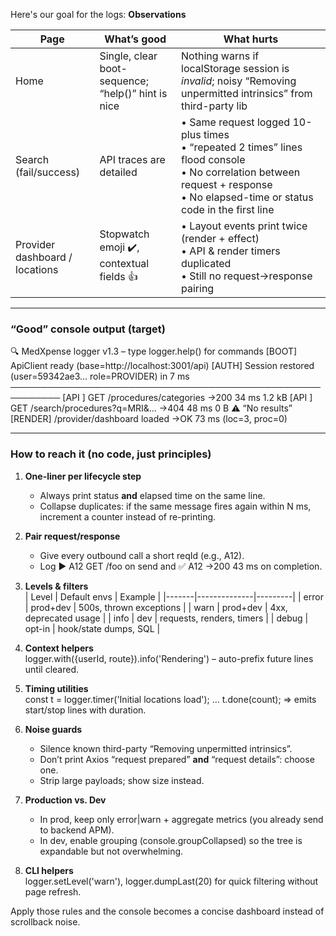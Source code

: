 
Here's our goal for the logs:
**Observations**

| Page | What’s good | What hurts |
|------|-------------|-----------|
| Home | Single, clear boot-sequence; “help()” hint is nice | Nothing warns if localStorage session is _invalid_; noisy “Removing unpermitted intrinsics” from third-party lib |
| Search (fail/success) | API traces are detailed | • Same request logged 10-plus times<br>• “repeated 2 times” lines flood console<br>• No correlation between request + response<br>• No elapsed-time or status code in the first line |
| Provider dashboard / locations | Stopwatch emoji ✔️, contextual fields 👍 | • Layout events print twice (render + effect)<br>• API & render timers duplicated<br>• Still no request→response pairing |

---

### “Good” console output (target)

🔍 MedXpense logger v1.3 – type logger.help() for commands
[BOOT] ApiClient ready (base=http://localhost:3001/api)
[AUTH] Session restored (user=59342ae3… role=PROVIDER) in 7 ms
──────────────────────────────────────────────────────────
[API  ] GET  /procedures/categories          →200 34 ms 1.2 kB
[API  ] GET  /search/procedures?q=MRI&…      →404 48 ms 0 B   ⚠️ “No results”
[RENDER] /provider/dashboard loaded          →OK 73 ms (loc=3, proc=0)


---

### How to reach it (no code, just principles)

1. **One-liner per lifecycle step**  
   - Always print status **and** elapsed time on the same line.  
   - Collapse duplicates: if the same message fires again within N ms, increment a counter instead of re-printing.

2. **Pair request/response**  
   - Give every outbound call a short reqId (e.g., A12).  
   - Log ▶️ A12 GET /foo on send and ✅ A12 →200 43 ms on completion.

3. **Levels & filters**  
   | Level | Default envs | Example |
   |-------|--------------|---------|
   | error | prod+dev | 500s, thrown exceptions |
   | warn  | prod+dev | 4xx, deprecated usage |
   | info  | dev       | requests, renders, timers |
   | debug | opt-in    | hook/state dumps, SQL |

4. **Context helpers**  
   logger.with({userId, route}).info('Rendering') – auto-prefix future lines until cleared.

5. **Timing utilities**  
   const t = logger.timer('Initial locations load'); … t.done(count); ⇒ emits start/stop lines with duration.

6. **Noise guards**  
   - Silence known third-party “Removing unpermitted intrinsics”.  
   - Don’t print Axios “request prepared” **and** “request details”: choose one.  
   - Strip large payloads; show size instead.

7. **Production vs. Dev**  
   - In prod, keep only error|warn + aggregate metrics (you already send to backend APM).  
   - In dev, enable grouping (console.groupCollapsed) so the tree is expandable but not overwhelming.

8. **CLI helpers**  
   logger.setLevel('warn'), logger.dumpLast(20) for quick filtering without page refresh.

Apply those rules and the console becomes a concise dashboard instead of scrollback noise.


